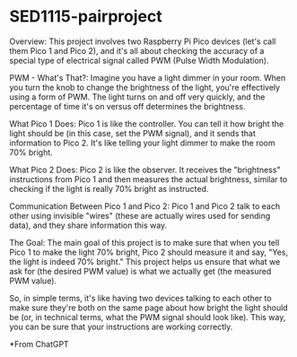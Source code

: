 # SED1115-pairproject
Overview:
This project involves two Raspberry Pi Pico devices (let's call them Pico 1 and Pico 2), and it's all about checking the accuracy of a special type of electrical signal called PWM (Pulse Width Modulation).

PWM - What's That?:
Imagine you have a light dimmer in your room. When you turn the knob to change the brightness of the light, you're effectively using a form of PWM. The light turns on and off very quickly, and the percentage of time it's on versus off determines the brightness.

What Pico 1 Does:
Pico 1 is like the controller. You can tell it how bright the light should be (in this case, set the PWM signal), and it sends that information to Pico 2. It's like telling your light dimmer to make the room 70% bright.

What Pico 2 Does:
Pico 2 is like the observer. It receives the "brightness" instructions from Pico 1 and then measures the actual brightness, similar to checking if the light is really 70% bright as instructed.

Communication Between Pico 1 and Pico 2:
Pico 1 and Pico 2 talk to each other using invisible "wires" (these are actually wires used for sending data), and they share information this way.

The Goal:
The main goal of this project is to make sure that when you tell Pico 1 to make the light 70% bright, Pico 2 should measure it and say, "Yes, the light is indeed 70% bright." This project helps us ensure that what we ask for (the desired PWM value) is what we actually get (the measured PWM value).

So, in simple terms, it's like having two devices talking to each other to make sure they're both on the same page about how bright the light should be (or, in technical terms, what the PWM signal should look like). This way, you can be sure that your instructions are working correctly.

*From ChatGPT
